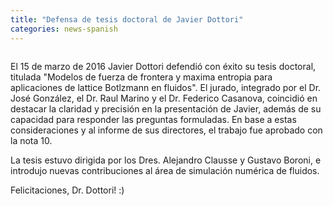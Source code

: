```yaml
---
title: "Defensa de tesis doctoral de Javier Dottori"
categories: news-spanish
---
```


<div class="image-post-container">
    <img src="/images/news/defensa_tesis_javi.jpg" title="" />
</div>

El 15 de marzo de 2016 Javier Dottori defendió con éxito su tesis doctoral, titulada "Modelos de fuerza de frontera y maxima entropia para aplicaciones de lattice Botlzmann en fluidos". El jurado, integrado por el Dr. José González, el Dr. Raul Marino y el Dr. Federico Casanova, coincidió en destacar la claridad y precisión en la presentación de Javier, además de su capacidad para responder las preguntas formuladas. En base a estas consideraciones y al informe de sus directores, el trabajo fue aprobado con la nota 10.

La tesis estuvo dirigida por los Dres. Alejandro Clausse y Gustavo Boroni, e introdujo nuevas contribuciones al área de simulación numérica de fluidos.

Felicitaciones, Dr. Dottori! :)